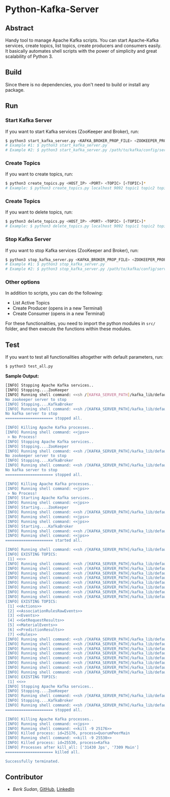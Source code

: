 # Python-Kafka-Server

## Abstract
Handy tool to manage Apache Kafka scripts. You can start Apache-Kafka services, create topics, list topics, create producers and consumers easily. It basically automates shell scripts with the power of simplicity and great scalability of Python 3. 

## Build
Since there is no dependencies, you don't need to build or install any package.

## Run
### Start Kafka Server
If you want to start Kafka services (ZooKeeper and Broker), run:
```bash
$ python3 start_kafka_server.py <KAFKA_BROKER_PROP_FILE> <ZOOKEEPER_PROP_FILE>
# Example #1: $ python3 start_kafka_server.py 
# Example #2: $ python3 start_kafka_server.py /path/to/kafka/config/server.properties /path/to/kafka/config/zookeeper.properties
```
### Create Topics
If you want to create topics, run:
```bash
$ python3 create_topics.py <HOST_IP> <PORT> <TOPIC> [<TOPIC>]*
# Example: $ python3 create_topics.py localhost 9092 topic1 topic2 topic3
```

### Create Topics
If you want to delete topics, run:
```bash
$ python3 delete_topics.py <HOST_IP> <PORT> <TOPIC> [<TOPIC>]*
# Example: $ python3 delete_topics.py localhost 9092 topic1 topic2 topic3
```

### Stop Kafka Server
If you want to stop Kafka services (ZooKeeper and Broker), run:
```bash
$ python3 stop_kafka_server.py <KAFKA_BROKER_PROP_FILE> <ZOOKEEPER_PROP_FILE>
# Example #1: $ python3 stop_kafka_server.py 
# Example #2: $ python3 stop_kafka_server.py /path/to/kafka/config/server.properties /path/to/kafka/config/zookeeper.properties
```

### Other options
In addition to scripts, you can do the following:
- List Active Topics
- Create Producer (opens in a new Terminal)
- Create Consumer (opens in a new Terminal)

For these functionalities, you need to import the python modules in ```src/``` folder, and then execute the functions within these modules.

## Test
If you want to test all functionalities altogether with default parameters, run:
```bash
$ python3 test_all.py
```

**Sample Output:**
```bash
[INFO] Stopping Apache Kafka services..
[INFO] Stopping....ZooKeeper
[INFO] Running shell command: <<sh /[KAFKA_SERVER_PATH]/kafka_lib/default-kafka/bin/zookeeper-server-stop.sh>>
No zookeeper server to stop
[INFO] Stopping....KafkaBroker
[INFO] Running shell command: <<sh /[KAFKA_SERVER_PATH]/kafka_lib/default-kafka/bin/kafka-server-stop.sh>>
No kafka server to stop
===================== stopped all.

[INFO] Killing Apache Kafka processes..
[INFO] Running shell command: <<jps>>
 > No Process!
[INFO] Stopping Apache Kafka services..
[INFO] Stopping....ZooKeeper
[INFO] Running shell command: <<sh /[KAFKA_SERVER_PATH]/kafka_lib/default-kafka/bin/zookeeper-server-stop.sh>>
No zookeeper server to stop
[INFO] Stopping....KafkaBroker
[INFO] Running shell command: <<sh /[KAFKA_SERVER_PATH]/kafka_lib/default-kafka/bin/kafka-server-stop.sh>>
No kafka server to stop
===================== stopped all.

[INFO] Killing Apache Kafka processes..
[INFO] Running shell command: <<jps>>
 > No Process!
[INFO] Starting Apache Kafka services..
[INFO] Running shell command: <<jps>>
[INFO] Starting....ZooKeeper
[INFO] Running shell command: <<sh /[KAFKA_SERVER_PATH]/kafka_lib/default-kafka/bin/zookeeper-server-start.sh kafka_lib/default-kafka/config/zookeeper.properties > /dev/null &>>
[INFO] Running shell command: <<jps>>
[INFO] Running shell command: <<jps>>
[INFO] Starting....KafkaBroker
[INFO] Running shell command: <<sh /[KAFKA_SERVER_PATH]/kafka_lib/default-kafka/bin/kafka-server-start.sh kafka_lib/default-kafka/config/server.properties > /dev/null &>>
[INFO] Running shell command: <<jps>>
===================== started all.

[INFO] Running shell command: <<sh /[KAFKA_SERVER_PATH]/kafka_lib/default-kafka/bin/kafka-topics.sh --list  --bootstrap-server localhost:9092>>
[INFO] EXISTING TOPICS:
 [1] <<>>
[INFO] Running shell command: <<sh /[KAFKA_SERVER_PATH]/kafka_lib/default-kafka/bin/kafka-topics.sh --create --bootstrap-server localhost:9092 --replication-factor 1 --partitions 1 --topic Events>>
[INFO] Running shell command: <<sh /[KAFKA_SERVER_PATH]/kafka_lib/default-kafka/bin/kafka-topics.sh --create --bootstrap-server localhost:9092 --replication-factor 1 --partitions 1 --topic Actions>>
[INFO] Running shell command: <<sh /[KAFKA_SERVER_PATH]/kafka_lib/default-kafka/bin/kafka-topics.sh --create --bootstrap-server localhost:9092 --replication-factor 1 --partitions 1 --topic MaterialEvents>>
[INFO] Running shell command: <<sh /[KAFKA_SERVER_PATH]/kafka_lib/default-kafka/bin/kafka-topics.sh --create --bootstrap-server localhost:9092 --replication-factor 1 --partitions 1 --topic PredictionResults>>
[INFO] Running shell command: <<sh /[KAFKA_SERVER_PATH]/kafka_lib/default-kafka/bin/kafka-topics.sh --create --bootstrap-server localhost:9092 --replication-factor 1 --partitions 1 --topic AssociationRulesRawEvents>>
[INFO] Running shell command: <<sh /[KAFKA_SERVER_PATH]/kafka_lib/default-kafka/bin/kafka-topics.sh --create --bootstrap-server localhost:9092 --replication-factor 1 --partitions 1 --topic GetRequestResults>>
[INFO] Running shell command: <<sh /[KAFKA_SERVER_PATH]/kafka_lib/default-kafka/bin/kafka-topics.sh --create --bootstrap-server localhost:9092 --replication-factor 1 --partitions 1 --topic Rules>>
[INFO] Running shell command: <<sh /[KAFKA_SERVER_PATH]/kafka_lib/default-kafka/bin/kafka-topics.sh --list  --bootstrap-server localhost:9092>>
[INFO] EXISTING TOPICS:
 [1] <<Actions>>
 [2] <<AssociationRulesRawEvents>>
 [3] <<Events>>
 [4] <<GetRequestResults>>
 [5] <<MaterialEvents>>
 [6] <<PredictionResults>>
 [7] <<Rules>>
[INFO] Running shell command: <<sh /[KAFKA_SERVER_PATH]/kafka_lib/default-kafka/bin/kafka-topics.sh --delete --bootstrap-server localhost:9092  --topic Events>>
[INFO] Running shell command: <<sh /[KAFKA_SERVER_PATH]/kafka_lib/default-kafka/bin/kafka-topics.sh --delete --bootstrap-server localhost:9092  --topic Actions>>
[INFO] Running shell command: <<sh /[KAFKA_SERVER_PATH]/kafka_lib/default-kafka/bin/kafka-topics.sh --delete --bootstrap-server localhost:9092  --topic MaterialEvents>>
[INFO] Running shell command: <<sh /[KAFKA_SERVER_PATH]/kafka_lib/default-kafka/bin/kafka-topics.sh --delete --bootstrap-server localhost:9092  --topic PredictionResults>>
[INFO] Running shell command: <<sh /[KAFKA_SERVER_PATH]/kafka_lib/default-kafka/bin/kafka-topics.sh --delete --bootstrap-server localhost:9092  --topic AssociationRulesRawEvents>>
[INFO] Running shell command: <<sh /[KAFKA_SERVER_PATH]/kafka_lib/default-kafka/bin/kafka-topics.sh --delete --bootstrap-server localhost:9092  --topic GetRequestResults>>
[INFO] Running shell command: <<sh /[KAFKA_SERVER_PATH]/kafka_lib/default-kafka/bin/kafka-topics.sh --delete --bootstrap-server localhost:9092  --topic Rules>>
[INFO] Running shell command: <<sh /[KAFKA_SERVER_PATH]/kafka_lib/default-kafka/bin/kafka-topics.sh --list  --bootstrap-server localhost:9092>>
[INFO] EXISTING TOPICS:
 [1] <<>>
[INFO] Stopping Apache Kafka services..
[INFO] Stopping....ZooKeeper
[INFO] Running shell command: <<sh /[KAFKA_SERVER_PATH]/kafka_lib/default-kafka/bin/zookeeper-server-stop.sh>>
[INFO] Stopping....KafkaBroker
[INFO] Running shell command: <<sh /[KAFKA_SERVER_PATH]/kafka_lib/default-kafka/bin/kafka-server-stop.sh>>
===================== stopped all.

[INFO] Killing Apache Kafka processes..
[INFO] Running shell command: <<jps>>
[INFO] Running shell command: <<kill -9 25176>>
[INFO] Killed process: id=25176, process=QuorumPeerMain
[INFO] Running shell command: <<kill -9 25530>>
[INFO] Killed process: id=25530, process=Kafka
[INFO] Processes after kill_all: ['31430 Jps', '7309 Main']
===================== killed all.

Successfully terminated.
```

## Contributor
- *Berk Sudan*, [GitHub](https://github.com/berksudan), [LinkedIn](https://linkedin.com/in/berksudan/)

